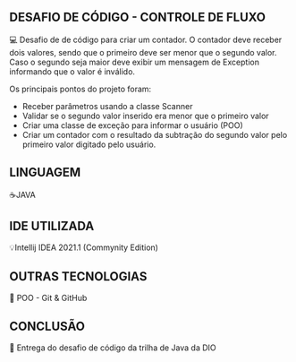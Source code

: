 ## DESAFIO DE CÓDIGO - CONTROLE DE FLUXO
💻 Desafio de de código para criar um contador. O contador deve receber dois valores, sendo que o primeiro deve ser menor que o segundo valor. Caso o segundo seja maior deve exibir um mensagem de Exception informando que o valor é inválido.

Os principais pontos do projeto foram:
- Receber parâmetros usando a classe Scanner
- Validar se o segundo valor inserido era menor que o primeiro valor
- Criar uma classe de exceção para informar o usuário (POO)
- Criar um contador com o resultado da subtração do segundo valor pelo primeiro valor digitado pelo usuário.

## LINGUAGEM
☕JAVA

## IDE UTILIZADA
💡Intellij IDEA 2021.1 (Commynity Edition)

## OUTRAS TECNOLOGIAS
🧩 POO - Git & GitHub

## CONCLUSÃO
📩 Entrega do desafio de código da trilha de Java da DIO
